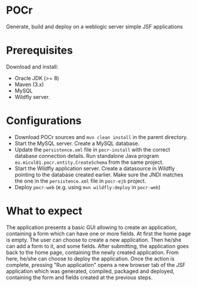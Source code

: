 # POCr
Generate, build and deploy on a weblogic server simple JSF applications

# Prerequisites

Download and install:

- Oracle JDK (>= 8)
- Maven (3.x)
- MySQL
- Wildfly server.

# Configurations

- Download POCr sources and ``mvn clean install`` in the parent directory.
- Start the MySQL server. Create a MySQL database. 
- Update the ``persistence.xml`` file in ``pocr-install`` with the correct database connection details. 
Run standalone Java program ``eu.micul01.pocr.entity.CreateSchema`` from the same project.
- Start the Wildfly application server. 
Create a datasource in Wildfly pointing to the database created earlier. 
Make sure the JNDI matches the one in the ``persistence.xml`` file in ``pocr-ejb`` project.
- Deploy ``pocr-web`` (e.g. using ``mvn wildfly:deploy`` in ``pocr-web``)


# What to expect

The application presents a basic GUI allowing to create an application, 
containing a form which can have one or more fields.
At first the home page is empty.
The user can choose to create a new application.
Then he/she can add a form to it, and some fields.
After submitting, the application goes back to the home page, containing the newly created application.
From here, he/she can choose to deploy the application.
Once the action is complete, pressing "Run application" opens a new browser tab of the JSF application 
which was generated, compiled, packaged and deployed, containing the form and fields created at the previous steps.


